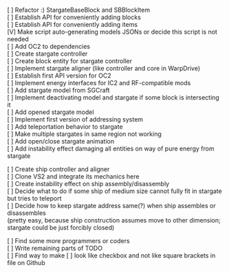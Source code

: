 [ ] Refactor :) StargateBaseBlock and SBBlockItem  
[ ] Establish API for conveniently adding blocks  
[ ] Establish API for conveniently adding items  
[V] Make script auto-generating models JSONs or decide this script is not needed  
[ ] Add OC2 to dependencies  
[ ] Create stargate controller  
[ ] Create block entity for stargate controller  
[ ] Implement stargate aligner (like controller and core in WarpDrive)  
[ ] Establish first API version for OC2  
[ ] Implement energy interfaces for IC2 and RF-compatible mods  
[ ] Add stargate model from SGCraft  
[ ] Implement deactivating model and stargate if some block is intersecting it  
[ ] Add opened stargate model  
[ ] Implement first version of addressing system  
[ ] Add teleportation behavior to stargate  
[ ] Make multiple stargates in same region not working  
[ ] Add open/close stargate animation  
[ ] Add instability effect damaging all entities on way of pure energy from stargate  

[ ] Create ship controller and aligner  
[ ] Clone VS2 and integrate its mechanics here  
[ ] Create instability effect on ship assembly/disassembly  
[ ] Decide what to do if some ship of medium size cannot fully fit in stargate but tries to teleport  
[ ] Decide how to keep stargate address same(?) when ship assembles or disassembles  
      (pretty easy, because ship construction assumes move to other dimension; stargate could be just forcibly closed)

[ ] Find some more programmers or coders  
[ ] Write remaining parts of TODO  
[ ] Find way to make \[ \] look like checkbox and not like square brackets in file on Github
